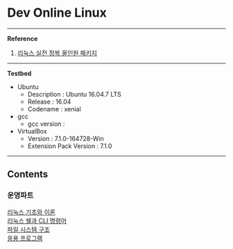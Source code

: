 # Dev Online Linux

---

**Reference**

1. [리눅스 실전 정복 올인원 패키지](https://fastcampus.co.kr/dev_online_linux)

---

**Testbed**

- Ubuntu
    - Description : Ubuntu 16.04.7 LTS
    - Release : 16.04
    - Codename : xenial
- gcc
    - gcc version :
- VirtualBox
    - Version : 7.1.0-164728-Win
    - Extension Pack Version : 7.1.0

---

## Contents

### 운영파트
[리눅스 기초와 이론](./ops/note/chapter01.md) <br>
[리눅스 쉘과 CLI 명령어](./ops/note/chapter02-01.md) <br>
[파일 시스템 구조](./ops/note/chapter02-02.md) <br>
[응용 프로그램](./ops/note/chapter02-03.md) <br>
